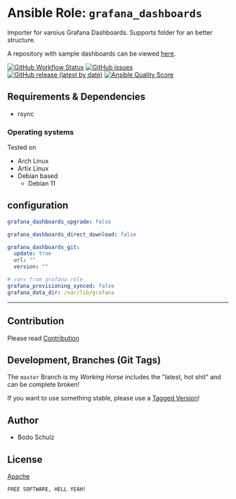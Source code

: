# Ansible Role:  `grafana_dashboards`

Importer for varoius Grafana Dashboards.
Supports folder for an better structure.

A repository with sample dashboards can be viewed [here](https://gitlab.com/coremedia-as-code/monitoring/grafana-dashboards.git).


[![GitHub Workflow Status](https://img.shields.io/github/actions/workflow/status/bodsch/ansible-grafana-dashboards/main.yml?branch=main)][ci]
[![GitHub issues](https://img.shields.io/github/issues/bodsch/ansible-grafana-dashboards)][issues]
[![GitHub release (latest by date)](https://img.shields.io/github/v/release/bodsch/ansible-grafana-dashboards)][releases]
[![Ansible Quality Score](https://img.shields.io/ansible/quality/50067?label=role%20quality)][quality]

[ci]: https://github.com/bodsch/ansible-grafana-dashboards/actions
[issues]: https://github.com/bodsch/ansible-grafana-dashboards/issues?q=is%3Aopen+is%3Aissue
[releases]: https://github.com/bodsch/ansible-grafana-dashboards/releases
[quality]: https://galaxy.ansible.com/bodsch/grafana_dashboards


## Requirements & Dependencies

- rsync

### Operating systems

Tested on

* Arch Linux
* Artix Linux
* Debian based
    - Debian 11

## configuration

```yaml
grafana_dashboards_upgrade: false

grafana_dashboards_direct_download: false

grafana_dashboards_git:
  update: true
  url: ""
  version: ""

# vars from grafana role
grafana_provisioning_synced: false
grafana_data_dir: /var/lib/grafana
```

---

## Contribution

Please read [Contribution](CONTRIBUTING.md)

## Development,  Branches (Git Tags)

The `master` Branch is my *Working Horse* includes the "latest, hot shit" and can be complete broken!

If you want to use something stable, please use a [Tagged Version](https://github.com/bodsch/ansible-grafana-dashboards/tags)!


## Author

- Bodo Schulz

## License

[Apache](LICENSE)

`FREE SOFTWARE, HELL YEAH!`
